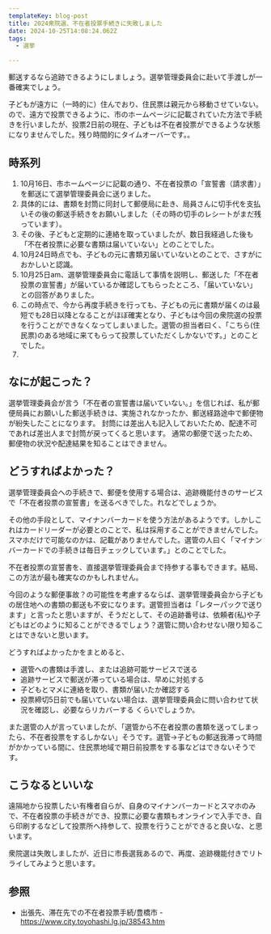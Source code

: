 ```yaml
---
templateKey: blog-post
title: 2024衆院選、不在者投票手続きに失敗しました
date: 2024-10-25T14:08:24.062Z
tags:
  - 選挙

---
```

郵送するなら追跡できるようにしましょう。選挙管理委員会に赴いて手渡しが一番確実でしょう。

子どもが遠方に（一時的に）住んでおり、住民票は親元から移動させていない。
ので、遠方で投票できるように、市のホームページに記載されていた方法で手続きを行いましたが、投票2日前の現在、子どもは不在者投票ができるような状態になりませんでした。残り時間的にタイムオーバーです。。


## 時系列

1. 10月16日、市ホームページに記載の通り、不在者投票の「宣誓書（請求書）」を郵送にて選挙管理委員会に送りました。
2. 具体的には、書類を封筒に同封して郵便局に赴き、局員さんに切手代を支払いその後の郵送手続きをお願いしました（その時の切手のレシートがまだ残っています）。
3. その後、子どもと定期的に連絡を取っていましたが、数日我経過した後も「不在者投票に必要な書類は届いていない」とのことでした。
4. 10月24日時点でも、子どもの元に書類刃届いていないとのことで、さすがにおかしいと認識。
5. 10月25日am、選挙管理委員会に電話して事情を説明し、郵送した「不在者投票の宣誓書」が届いているか確認してもらったところ、「届いていない」との回答がありました。
6. この時点で、今から再度手続きを行っても、子どもの元に書類が届くのは最短でも28日以降となることがほぼ確実となり、子どもは今回の衆院選の投票を行うことができなくなってしまいました。選管の担当者曰く、「こちら(住民票)のある地域に来てもらって投票していただくしかないです。」とのことでした。
7. 

## なにが起こった？

選挙管理委員会が言う「不在者の宣誓書は届いていない。」を信じれば、私が郵便局員にお願いした郵送手続きは、実施されなかったか、郵送経路途中で郵便物が紛失したことになります。
封筒には差出人も記入しておいたため、配達不可であれば差出人まで封筒が戻ってくると思います。
通常の郵便で送ったため、郵便物の状況や配達結果を知ることはできません。

## どうすればよかった？

選挙管理委員会への手続きで、郵便を使用する場合は、追跡機能付きのサービスで「不在者投票の宣誓書」を送るべきでした。れなどでしょうか。

その他の手段として、マイナンバーカードを使う方法があるようです。しかしこれはカードリーダーが必要とのことで、私は採用することができませんでした。スマホだけで可能なのかは、記載がありませんでした。選管の人曰く「マイナンバーカードでの手続きは毎日チェックしています。」とのことでした。

不在者投票の宣誓書を、直接選挙管理委員会まで持参する事もできます。結局、この方法が最も確実なのかもしれません。

今回のような郵便事故？の可能性を考慮するならば、選挙管理委員会から子どもの居住地への書類の郵送も不安になります。選管担当者は「レターパックで送ります」と言ったと思いますが、そうだとして、その追跡番号は、依頼者(私)や子どもはどのように知ることができるでしょう？選管に問い合わせない限り知ることはできないと思います。

どうすればよかったかをまとめると、
- 選管への書類は手渡し、または追跡可能サービスで送る
- 追跡サービスで郵送が滞っている場合は、早めに対処する
- 子どもとマメに連絡を取り、書類が届いたか確認する
- 投票締切5日前でも届いていない場合は、選挙管理委員会に問い合わせて状況を確認し、必要ならリカバーする
くらいでしょうか。

また選管の人が言っていましたが、「選管から不在者投票の書類を送ってしまったら、不在者投票をするしかない」そうです。選管→子どもの郵送我滞って時間がかかっている間に、住民票地域で期日前投票をする事などはできないそうです。

## こうなるといいな

遠隔地から投票したい有権者自らが、自身のマイナンバーカードとスマホのみで、不在者投票の手続きができ、投票に必要な書類もオンラインで入手でき、自ら印刷するなどして投票所へ持参して、投票を行うことができると良いな、と思います。

衆院選は失敗しましたが、近日に市長選我あるので、再度、追跡機能付きでリトライしてみようと思います。

## 参照

- 出張先、滞在先での不在者投票手続/豊橋市 - https://www.city.toyohashi.lg.jp/38543.htm



